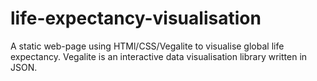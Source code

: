 # life-expectancy-visualisation
A static web-page using HTMl/CSS/Vegalite to visualise global life expectancy. 
Vegalite is an interactive data visualisation library written in JSON. 
